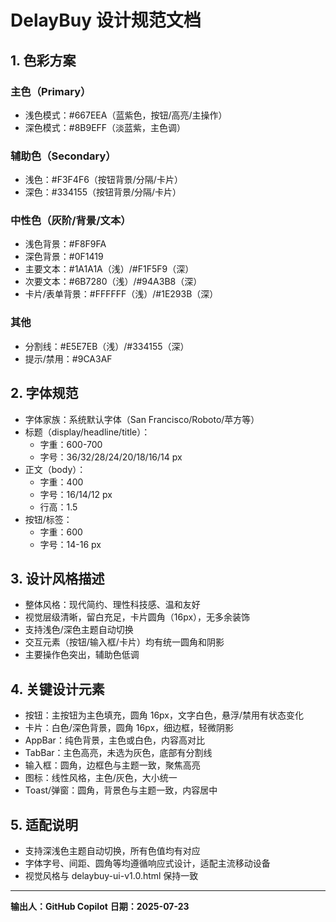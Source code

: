 # DelayBuy 设计规范文档

## 1. 色彩方案

### 主色（Primary）

- 浅色模式：#667EEA（蓝紫色，按钮/高亮/主操作）
- 深色模式：#8B9EFF（淡蓝紫，主色调）

### 辅助色（Secondary）

- 浅色：#F3F4F6（按钮背景/分隔/卡片）
- 深色：#334155（按钮背景/分隔/卡片）

### 中性色（灰阶/背景/文本）

- 浅色背景：#F8F9FA
- 深色背景：#0F1419
- 主要文本：#1A1A1A（浅）/#F1F5F9（深）
- 次要文本：#6B7280（浅）/#94A3B8（深）
- 卡片/表单背景：#FFFFFF（浅）/#1E293B（深）

### 其他

- 分割线：#E5E7EB（浅）/#334155（深）
- 提示/禁用：#9CA3AF

## 2. 字体规范

- 字体家族：系统默认字体（San Francisco/Roboto/苹方等）
- 标题（display/headline/title）：
  - 字重：600-700
  - 字号：36/32/28/24/20/18/16/14 px
- 正文（body）：
  - 字重：400
  - 字号：16/14/12 px
  - 行高：1.5
- 按钮/标签：
  - 字重：600
  - 字号：14-16 px

## 3. 设计风格描述

- 整体风格：现代简约、理性科技感、温和友好
- 视觉层级清晰，留白充足，卡片圆角（16px），无多余装饰
- 支持浅色/深色主题自动切换
- 交互元素（按钮/输入框/卡片）均有统一圆角和阴影
- 主要操作色突出，辅助色低调

## 4. 关键设计元素

- 按钮：主按钮为主色填充，圆角 16px，文字白色，悬浮/禁用有状态变化
- 卡片：白色/深色背景，圆角 16px，细边框，轻微阴影
- AppBar：纯色背景，主色或白色，内容高对比
- TabBar：主色高亮，未选为灰色，底部有分割线
- 输入框：圆角，边框色与主题一致，聚焦高亮
- 图标：线性风格，主色/灰色，大小统一
- Toast/弹窗：圆角，背景色与主题一致，内容居中

## 5. 适配说明

- 支持深浅色主题自动切换，所有色值均有对应
- 字体字号、间距、圆角等均遵循响应式设计，适配主流移动设备
- 视觉风格与 delaybuy-ui-v1.0.html 保持一致

---

**输出人：GitHub Copilot**
**日期：2025-07-23**
